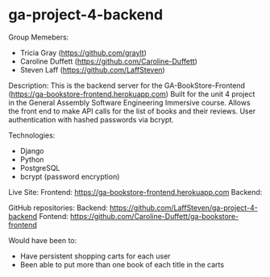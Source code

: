 # ga-project-4-backend

Group Memebers:
- Tricia Gray  (https://github.com/graylt)
- Caroline Duffett (https://github.com/Caroline-Duffett)
- Steven Laff (https://github.com/LaffSteven)

Description:
This is the backend server for the GA-BookStore-Frontend (https://ga-bookstore-frontend.herokuapp.com)
Built for the unit 4 project in the General Assembly Software Engineering Immersive course.
Allows the front end to make API calls for the list of books and their reviews.
User authentication with hashed passwords via bcrypt.

Technologies:
 - Django
 - Python
 - PostgreSQL
 - bcrypt (password encryption)

 Live Site:
 Frontend: https://ga-bookstore-frontend.herokuapp.com
 Backend:

 GitHub repositories:
 Backend: https://github.com/LaffSteven/ga-project-4-backend
 Fontend: https://github.com/Caroline-Duffett/ga-bookstore-frontend


Would have been to:
 - Have persistent shopping carts for each user
 - Been able to put more than one book of each title in the carts
